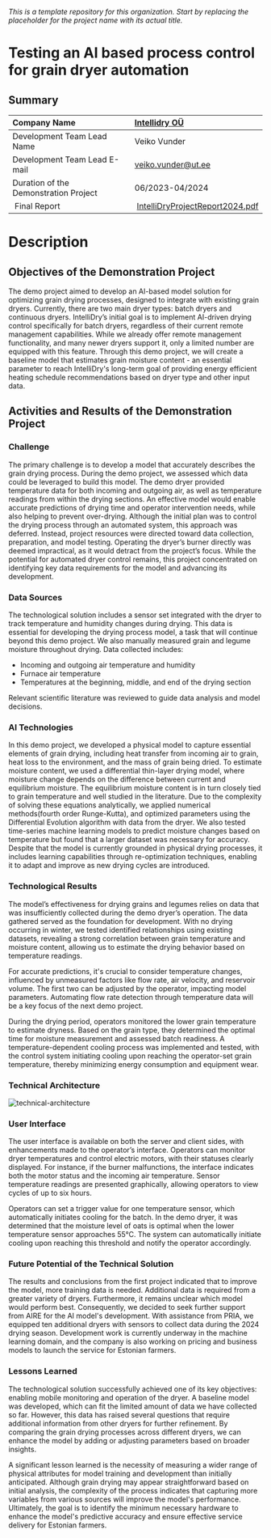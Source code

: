 *This is a template repository for this organization. Start by replacing the placeholder for the project name with its actual title.*

# Testing an AI based process control for grain dryer automation

## Summary
| Company Name | [Intellidry OÜ](https://intellidry.eu) |
| :--- | :--- |
| Development Team Lead Name | Veiko Vunder|
| Development Team Lead E-mail | [veiko.vunder@ut.ee](mailto:veiko.vunder@ut.ee) |
| Duration of the Demonstration Project | 06/2023-04/2024 |
| Final Report | [IntelliDryProjectReport2024.pdf](https://github.com/ai-robotics-estonia/Testing_an_AI_based_process_control_for_grain_dryer_automation/blob/main/assets/IntelliDryProjectReport2024.py) |

# Description
## Objectives of the Demonstration Project

The demo project aimed to develop an AI-based model solution for optimizing grain drying processes, designed to integrate with existing grain dryers. Currently, there are two main dryer types: batch dryers and continuous dryers. IntelliDry’s initial goal is to implement AI-driven drying control specifically for batch dryers, regardless of their current remote management capabilities. While we already offer remote management functionality, and many newer dryers support it, only a limited number are equipped with this feature. Through this demo project, we will create a baseline model that estimates grain moisture content - an essential parameter to reach IntelliDry's long-term goal of providing energy efficient heating schedule recommendations based on dryer type and other input data.

## Activities and Results of the Demonstration Project
### Challenge

The primary challenge is to develop a model that accurately describes the grain drying process. During the demo project, we assessed which data could be leveraged to build this model. The demo dryer provided temperature data for both incoming and outgoing air, as well as temperature readings from within the drying sections. An effective model would enable accurate predictions of drying time and operator intervention needs, while also helping to prevent over-drying. Although the initial plan was to control the drying process through an automated system, this approach was deferred. Instead, project resources were directed toward data collection, preparation, and model testing. Operating the dryer’s burner directly was deemed impractical, as it would detract from the project’s focus. While the potential for automated dryer control remains, this project concentrated on identifying key data requirements for the model and advancing its development.

### Data Sources

The technological solution includes a sensor set integrated with the dryer to track temperature and humidity changes during drying. This data is essential for developing the drying process model, a task that will continue beyond this demo project. We also manually measured grain and legume moisture throughout drying. Data collected includes:

- Incoming and outgoing air temperature and humidity
- Furnace air temperature
- Temperatures at the beginning, middle, and end of the drying section

Relevant scientific literature was reviewed to guide data analysis and model decisions.

### AI Technologies
In this demo project, we developed a physical model to capture essential elements of grain drying, including heat transfer from incoming air to grain, heat loss to the environment, and the mass of grain being dried. To estimate moisture content, we used a differential thin-layer drying model, where moisture change depends on the difference between current and equilibrium moisture. The equilibrium moisture content is in turn closely tied to grain temperature and well studied in the literature. Due to the complexity of solving these equations analytically, we applied numerical methods(fourth order Runge-Kutta), and optimized parameters using the Differential Evolution algorithm with data from the dryer. We also tested time-series machine learning models to predict moisture changes based on temperature but found that a larger dataset was necessary for accuracy. Despite that the model is currently grounded in physical drying processes, it includes learning capabilities through re-optimization techniques, enabling it to adapt and improve as new drying cycles are introduced.

### Technological Results

The model’s effectiveness for drying grains and legumes relies on data that was insufficiently collected during the demo dryer’s operation. The data gathered served as the foundation for development. With no drying occurring in winter, we tested identified relationships using existing datasets, revealing a strong correlation between grain temperature and moisture content, allowing us to estimate the drying behavior based on temperature readings.

For accurate predictions, it's crucial to consider temperature changes, influenced by unmeasured factors like flow rate, air velocity, and reservoir volume. The first two can be adjusted by the operator, impacting model parameters. Automating flow rate detection through temperature data will be a key focus of the next demo project.

During the drying period, operators monitored the lower grain temperature to estimate dryness. Based on the grain type, they determined the optimal time for moisture measurement and assessed batch readiness. A temperature-dependent cooling process was implemented and tested, with the control system initiating cooling upon reaching the operator-set grain temperature, thereby minimizing energy consumption and equipment wear.

### Technical Architecture

![technical-architecture](https://github.com/ai-robotics-estonia/Testing_an_AI_based_process_control_for_grain_dryer_automation/blob/main/assets/architecture.png)


### User Interface 
The user interface is available on both the server and client sides, with enhancements made to the operator’s interface. Operators can monitor dryer temperatures and control electric motors, with their statuses clearly displayed. For instance, if the burner malfunctions, the interface indicates both the motor status and the incoming air temperature. Sensor temperature readings are presented graphically, allowing operators to view cycles of up to six hours.

Operators can set a trigger value for one temperature sensor, which automatically initiates cooling for the batch. In the demo dryer, it was determined that the moisture level of oats is optimal when the lower temperature sensor approaches 55°C. The system can automatically initiate cooling upon reaching this threshold and notify the operator accordingly.

### Future Potential of the Technical Solution
The results and conclusions from the first project indicated that to improve the model, more training data is needed. Additional data is required from a greater variety of dryers. Furthermore, it remains unclear which model would perform best. Consequently, we decided to seek further support from AIRE for the AI model's development. With assistance from PRIA, we equipped ten additional dryers with sensors to collect data during the 2024 drying season. Development work is currently underway in the machine learning domain, and the company is also working on pricing and business models to launch the service for Estonian farmers.

### Lessons Learned
The technological solution successfully achieved one of its key objectives: enabling mobile monitoring and operation of the dryer. A baseline model was developed, which can fit the limited amount of data we have collected so far. However, this data has raised several questions that require additional information from other dryers for further refinement. By comparing the grain drying processes across different dryers, we can enhance the model by adding or adjusting parameters based on broader insights.

A significant lesson learned is the necessity of measuring a wider range of physical attributes for model training and development than initially anticipated. Although grain drying may appear straightforward based on initial analysis, the complexity of the process indicates that capturing more variables from various sources will improve the model's performance. Ultimately, the goal is to identify the minimum necessary hardware to enhance the model's predictive accuracy and ensure effective service delivery for Estonian farmers.

